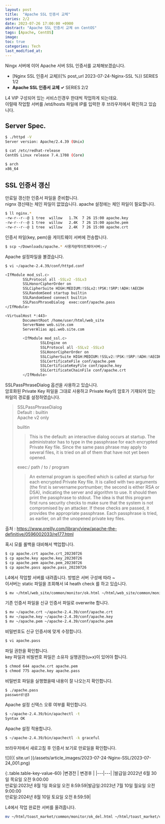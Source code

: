 ```yaml
---
layout: post
title:  "Apache SSL 인증서 교체"
series: 2/2
date: 2023-07-26 17:00:00 +0900
abstract: "Apache SSL 인증서 교체 on CentOS"
tags: [Apache, CentOS]
image:
toc: true
categories: Tech
last_modified_at: 
---
```


Ningx 서버에 이어 Apache 서버 SSL 인증서를 교체해보겠습니다. 

* [Nginx SSL 인증서 교체]({% post_url 2023-07-24-Nginx-SSL %}) <span class="series">SERIES 1/2</span>
* **Apache SSL 인증서 교체 ✓** <span class="series">SERIES 2/2</span>

L4 VIP 구성되어 있는 서비스인경우 한대씩 작업하게 되는데요.  
이럴때 작업할 서버를 /etd/hosts 파일에 IP를 입력한 후 브라우저에서 확인하고 있습니다.   

## Server Spec. 

```bash
$ ./httpd -V
Server version: Apache/2.4.39 (Unix)

$ cat /etc/redhat-release
CentOS Linux release 7.4.1708 (Core)

$ arch
x86_64
```


## SSL 인증서 갱신  

만료일 갱신한 인증서 파일을 준비합니다.  
nignx 갱신때는 체인 파일이 없었습니다. apache 설정에는 체인 파일이 필요합니다. 

```bash
$ ll nginx.*
-rw-r--r--@ 1 tree  willow   1.7K  7 26 15:00 apache.key
-rw-r--r--@ 1 tree  willow   2.4K  7 26 15:00 apache.pem
-rw-r--r--@ 1 tree  willow   2.4K  7 26 15:00 apache.crt
```

인증서 파일(key, pem)을 게이트웨이 서버에 전송합니다.  
```bash
$ scp ~/Downloads/apache.* 사용자@게이트웨어서버:~/
```

Apache 설정파일을 볼겠습니다. 

```bash
$ vi ~/apache-2.4.39/conf/httpd.conf 

<IfModule mod_ssl.c>
        SSLProtocol all -SSLv2 -SSLv3
        SSLHonorCipherOrder on
        SSLCipherSuite HIGH:MEDIUM:!SSLv2:!PSK:!SRP:!ADH:!AECDH
        SSLRandomSeed startup builtin
        SSLRandomSeed connect builtin
        SSLPassPhraseDialog  exec:conf/apache.pass
</IfModule>

<VirtualHost *:443>
        DocumentRoot /home/user/html/web_site
        ServerName web.site.com
        ServerAlias api.web.site.com

        <IfModule mod_ssl.c>
                SSLEngine on
                SSLProtocol all -SSLv2 -SSLv3
                SSLHonorCipherOrder on
                SSLCipherSuite HIGH:MEDIUM:!SSLv2:!PSK:!SRP:!ADH:!AECDH
                SSLCertificateFile conf/apache.pem
                SSLCertificateKeyFile conf/apache.key
                SSLCertificateChainFile conf/apache.crt
        </IfModule>
```

SSLPassPhraseDialog 옵션을 사용하고 있습니다.   
암호화된 Private Key 파일을 그대로 사용하고 Private Key의 암호가 기재되어 있는 파일의 경로를 설정하였습니다.  

> SSLPassPhraseDialog  
> Default : builtin   
> Apache v2 only  
> 
> builtin  
>> This is the default: an interactive dialog occurs at startup. The administrator has to type in the passphrase for each encrypted Private Key file. Since the same pass phrase may apply to several files, it is tried on all of them that have not yet been opened.
> 
> exec:/ path / to / program  
>> An external program is specified which is called at startup for each encrypted Private Key file. It is called with two arguments (the first is servername:portnumber; the second is either RSA or DSA), indicating the server and algorithm to use. It should then print the passphrase to stdout. The idea is that this program first runs security checks to make sure that the system is not compromised by an attacker. If these checks are passed, it provides the appropriate passphrase. Each passphrase is tried, as earlier, on all the unopened private key files.

출처 : https://www.oreilly.com/library/view/apache-the-definitive/0596002033/re177.html  
  

혹시 모를 롤백을 대비해서 백업합니다. 
```bash
$ cp apache.crt apache.crt_20230726
$ cp apache.key apache.key_20230726
$ cp apache.pem apache.pem_20230726
$ cp apache.pass apache.pass_20230726
```

L4에서 작업할 서버를 내려줍니다. 방법은 서버 구성에 따라 ~   
이서버는 static 파일을 조회해서 l4 heath check 를 하고 있습니다.     
```bash
$ mv ~/html/web_site/common/monitor/ok.html ~/html/web_site/common/monitor/ok_del.html
```

기존 인증서 파일을 신규 인증서 파일로 overwrite 합니다. 
```bash
$ mv ~/apache.crt ~/apache-2.4.39/conf/apache.crt
$ mv ~/apache.key ~/apache-2.4.39/conf/apache.key
$ mv ~/apache.pem ~/apache-2.4.39/conf/apache.pem 
```

비밀번호도 신규 인증서에 맞게 수정합니다.
```bash
$ vi apache.pass
```

파일 권한을 확인합니다.   
key 파일과 비빌번호 파일은 소유자 실행권한(u+x)이 있어야 합니다. 
```bash
$ chmod 644 apache.crt apache.pem
$ chmod 775 apache.key apache.pass
```

비밀번호 파일을 실행했을때 내용이 잘 나오는지 확인합니다. 
```bash
$ ./apache.pass
password!@3
```

Apache 설정 신택스 오류 여부를 확인합니다.
```bash
$ ~/apache-2.4.39/bin/apachectl -t
Syntax OK
```

Apache 설정 적용합니다. 
```bash
$ ~/apache-2.4.39/bin/apachectl -k graceful
```

브라우저에서 새로고침 후 인증서 보기로 만료일을 확인합니다. 




![]({{ site.url }}/assets/article_images/2023-07-24-Nginx-SSL/2023-07-24_001.png)

{:.table.table-key-value-60}
|변경전 | 변경후 |
|---|---|
|발급일:2022년 6월 30일 목요일 오전 9:00:00 <br> 만료일:2023년 8월 1일 화요일 오전 8:59:59|발급일:2023년 7월 10일 월요일 오전 9:00:00 <br> 만료일:2024년 8월 10일 토요일 오전 8:59:59| 


L4에서 작업 완료한 서버를 올려줍니다. 
```bash
mv ~/html/toast_market/common/monitor/ok_del.html ~/html/toast_market/common/monitor/ok.html
```